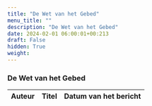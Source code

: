 ```yaml
---
title: "De Wet van het Gebed"
menu_title: ""
description: "De Wet van het Gebed"
date: 2024-02-01 06:00:01+00:213
draft: False
hidden: True
weight:
---
```

### De Wet van het Gebed

**Auteur** | **Titel** | **Datum van het bericht**
---|---|---
